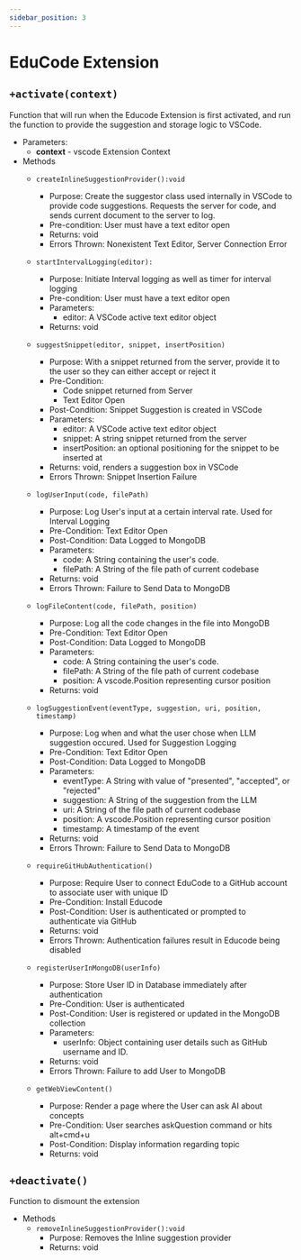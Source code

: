 ```yaml
---
sidebar_position: 3
---
```


# EduCode Extension 

## `+activate(context)`
  Function that will run when the Educode Extension is first activated, and run the function to provide the suggestion and storage logic to VSCode.
  - Parameters:
    - **context** - vscode Extension Context
  - Methods
    - `createInlineSuggestionProvider():void`
        - Purpose: Create the suggestor class used internally in VSCode to provide code suggestions. Requests the server for code, and sends current document to the server to log.
        - Pre-condition: User must have a text editor open
        - Returns: void
        - Errors Thrown: Nonexistent Text Editor, Server Connection Error

    - `startIntervalLogging(editor):`
        - Purpose: Initiate Interval logging as well as timer for interval logging
        - Pre-condition: User must have a text editor open
        <!-- - Post-Condition:  -->
        - Parameters:
            - editor: A VSCode active text editor object
        - Returns: void
        <!-- - Errors Thrown:  -->

    - `suggestSnippet(editor, snippet, insertPosition)`
        - Purpose: With a snippet returned from the server, provide it to the user so they can either accept or reject it
        - Pre-Condition: 
            - Code snippet returned from Server
            - Text Editor Open
        - Post-Condition: Snippet Suggestion is created in VSCode
        - Parameters:
            - editor: A VSCode active text editor object
            - snippet: A string snippet returned from the server
            - insertPosition: an optional positioning for the snippet to be inserted at
        - Returns: void, renders a suggestion box in VSCode
        - Errors Thrown: Snippet Insertion Failure 

    - `logUserInput(code, filePath)`
        - Purpose: Log User's input at a certain interval rate. Used for Interval Logging
        - Pre-Condition: Text Editor Open
        - Post-Condition: Data Logged to MongoDB
        - Parameters:
            - code: A String containing the user's code.
            - filePath: A String of the file path of current codebase
        - Returns: void
        - Errors Thrown: Failure to Send Data to MongoDB

    - `logFileContent(code, filePath, position)`
        - Purpose: Log all the code changes in the file into MongoDB
        - Pre-Condition: Text Editor Open
        - Post-Condition: Data Logged to MongoDB
        - Parameters:
            - code: A String containing the user's code.
            - filePath: A String of the file path of current codebase
            - position: A vscode.Position representing cursor position
        - Returns: void
        <!-- - Errors Thrown:  -->

    - `logSuggestionEvent(eventType, suggestion, uri, position, timestamp)`
        - Purpose: Log when and what the user chose when LLM suggestion occured. Used for Suggestion Logging
        - Pre-Condition: Text Editor Open
        - Post-Condition: Data Logged to MongoDB
        - Parameters:
            - eventType: A String with value of "presented", "accepted", or "rejected"
            - suggestion: A String of the suggestion from the LLM
            - uri: A String of the file path of current codebase
            - position: A vscode.Position representing cursor position
            - timestamp: A timestamp of the event
        - Returns: void
        - Errors Thrown: Failure to Send Data to MongoDB

    - `requireGitHubAuthentication()`
        - Purpose: Require User to connect EduCode to a GitHub account to associate user with unique ID
        - Pre-Condition: Install Educode
        - Post-Condition: User is authenticated or prompted to authenticate via GitHub
        <!-- - Parameters:
            - -->
        - Returns: void
        - Errors Thrown: Authentication failures result in Educode being disabled

    - `registerUserInMongoDB(userInfo)`
        - Purpose: Store User ID in Database immediately after authentication
        - Pre-Condition: User is authenticated
        - Post-Condition: User is registered or updated in the MongoDB collection
        - Parameters:
            - userInfo: Object containing user details such as GitHub username and ID.
        - Returns: void
        - Errors Thrown: Failure to add User to MongoDB

    - `getWebViewContent()`
        - Purpose: Render a page where the User can ask AI about concepts
        - Pre-Condition: User searches askQuestion command or hits alt+cmd+u
        - Post-Condition: Display information regarding topic
        <!-- - Parameters:
            -  -->
        - Returns: void
        <!-- - Errors Thrown: Failure to add User to MongoDB -->

## `+deactivate()`
  Function to dismount the extension
  - Methods
    - `removeInlineSuggestionProvider():void`
      - Purpose: Removes the Inline suggestion provider
      - Returns: void

<!-- ## `public void saveCode(String userId, String sessionId, String codeContent)`

- Parameters:
  **studentNameuserName** - Identifier for the user.
  **sessionId** - Coding session id.
  **codeContent** - The latest code from the user. 
  
## `public String retrieveCode(String sessionId)`

- Parameters:
  **sessionId** - Identifier of the coding session.

**Returns Code Content**

## `public void storeSuggestion(String sessionId, String suggestedCode)`

- Parameters:
  **sessionId** - Identifier of the coding session.
  **suggestedCode** - The Code suggestion from OpenAI.

  ## `public List<String> getSuggestions(String sessionId)`

- Parameters:
  **sessionId** - Identifier of the coding session.

  **Returns String containing code suggestion**

  
  ## `public String requestSuggestion(String sessionId)`

- Parameters:
  **sessionId** - Identifier of the coding session.

  **Returns String containing the AI-generated suggestion**
  

  ## `public void updateTimeStamp(String sessionId, Date timeStamp)`

- Parameters:
  **sessionId** - Identifier of the coding session.
  **timestamp** - New timestamp.
 -->
